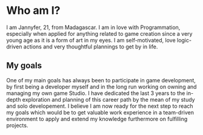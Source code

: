 # Who am I?
I am Jannyfer, 21, from Madagascar. I am in love with Programmation, especially when applied for anything related to game creation since a very young age as it is a form of art in my eyes. I am self-motivated, love logic-driven actions and very thoughtful plannings to get by in life.
## My goals
One of my main goals has always been to participate in game development, by first being a developer myself and in the long run working on owning and managing my own game Studio.
I have dedicated the last 3 years to the in-depth exploration and planning of this career path by the mean of my study and solo developement. 
I believe I am now ready for the next step to reach my goals which would be to get valuable work experience in a team-driven environment to apply and extend my knowledge furthermore on fulfilling projects.
